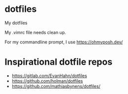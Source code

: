 
# dotfiles

My dotfiles

My .vimrc file needs clean up.

For my commandline prompt, I use https://ohmyposh.dev/

# Inspirational dotfile repos
- https://gitlab.com/EvanHahn/dotfiles
- https://github.com/holman/dotfiles
- https://github.com/mathiasbynens/dotfiles/


